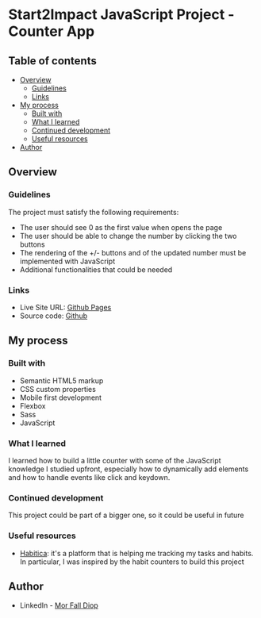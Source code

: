 # Start2Impact JavaScript Project - Counter App

## Table of contents

- [Overview](#overview)
  - [Guidelines](#guidelines)
  - [Links](#links)
- [My process](#my-process)
  - [Built with](#built-with)
  - [What I learned](#what-i-learned)
  - [Continued development](#continued-development)
  - [Useful resources](#useful-resources)
- [Author](#author)


## Overview

### Guidelines

The project must satisfy the following requirements:

- The user should see 0 as the first value when opens the page
- The user should be able to change the number by clicking the two buttons
- The rendering of the +/- buttons and of the updated number must be implemented with JavaScript
- Additional functionalities that could be needed

### Links

- Live Site URL: [Github Pages](https://diopmorfall.github.io/Progetto-JavaScript-Basics-di-Mor-Fall-Diop/)
- Source code: [Github](https://github.com/diopmorfall/Progetto-JavaScript-Basics-di-Mor-Fall-Diop)

## My process

### Built with

- Semantic HTML5 markup
- CSS custom properties
- Mobile first development
- Flexbox
- Sass
- JavaScript

### What I learned

I learned how to build a little counter with some of the JavaScript knowledge I studied upfront, especially how to dynamically add elements and how to handle events like click and keydown.

### Continued development

This project could be part of a bigger one, so it could be useful in future 

### Useful resources

- [Habitica](https://habitica.com/): it's a platform that is helping me tracking my tasks and habits. In particular, I was inspired by the habit counters to build this project

## Author

- LinkedIn - [Mor Fall Diop](https://www.linkedin.com/in/mor-fall-diop-07b40a18b)